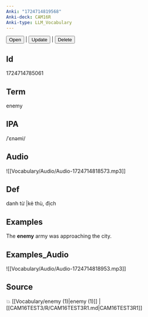```yaml
---
Anki: "1724714819568"
Anki-deck: CAM16R
Anki-type: LLM_Vocabulary
---
```

<button class="anki-btn-open">Open</button> | <button class="anki-btn-update">Update</button> | <button class="anki-btn-delete">Delete</button>

## Id
1724714785061
## Term
enemy
## IPA
 /ˈɛnəmi/
## Audio
 ![[Vocabulary/Audio/Audio-1724714818573.mp3]]

## Def
 danh từ |kẻ thù, địch 
## Examples
The **enemy** army was approaching the city.

## Examples_Audio
![[Vocabulary/Audio/Audio-1724714818953.mp3]]
## Source
💥 [[Vocabulary/enemy (1)|enemy (1)]] |  [[CAM16TEST3/R/CAM16TEST3R1.md|CAM16TEST3R1]]